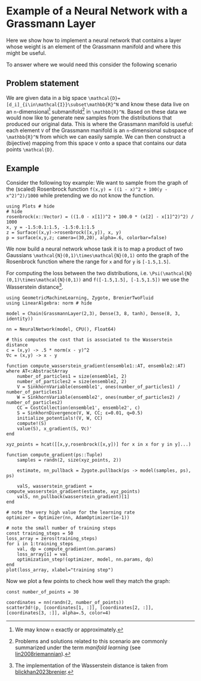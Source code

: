 # Example of a Neural Network with a Grassmann Layer

Here we show how to implement a neural network that contains a layer whose weight is an element of the Grassmann manifold and where this might be useful. 

To answer where we would need this consider the following scenario

## Problem statement

We are given data in a big space ``\mathcal{D}=[d_i]_{i\in\mathcal{I}}\subset\mathbb{R}^N`` and know these data live on an ``n``-dimensional[^1] submanifold[^2] in ``\mathbb{R}^N``. Based on these data we would now like to generate new samples from the distributions that produced our original data. This is where the Grassmann manifold is useful: each element ``V`` of the Grassmann manifold is an ``n``-dimensional subspace of ``\mathbb{R}^N`` from which we can easily sample. We can then construct a (bijective) mapping from this space ``V`` onto a space that contains our data points ``\mathcal{D}``. 

[^1]: We may know ``n`` exactly or approximately. 
[^2]: Problems and solutions related to this scenario are commonly summarized under the term *manifold learning* (see [lin2008riemannian](@cite)).

## Example

Consider the following toy example: We want to sample from the graph of the (scaled) Rosenbrock function ``f(x,y) = ((1 - x)^2 + 100(y - x^2)^2)/1000`` while pretending we do not know the function. 

```@example rosenbrock
using Plots # hide
# hide
rosenbrock(x::Vector) = ((1.0 - x[1])^2 + 100.0 * (x[2] - x[1]^2)^2) / 1000
x, y = -1.5:0.1:1.5, -1.5:0.1:1.5
z = Surface((x,y)->rosenbrock([x,y]), x, y)
p = surface(x,y,z; camera=(30,20), alpha=.6, colorbar=false)
```

We now build a neural network whose task it is to map a product of two Gaussians ``\mathcal{N}(0,1)\times\mathcal{N}(0,1)`` onto the graph of the Rosenbrock function where the range for ``x`` and for ``y`` is ``[-1.5,1.5]``.

For computing the loss between the two distributions, i.e. ``\Psi(\mathcal{N}(0,1)\times\mathcal{N}(0,1))`` and ``f([-1.5,1.5], [-1.5,1.5])`` we use the Wasserstein distance[^3].

[^3]: The implementation of the Wasserstein distance is taken from [blickhan2023brenier](@cite).

```@example rosenbrock
using GeometricMachineLearning, Zygote, BrenierTwoFluid
using LinearAlgebra: norm # hide

model = Chain(GrassmannLayer(2,3), Dense(3, 8, tanh), Dense(8, 3, identity))

nn = NeuralNetwork(model, CPU(), Float64)

# this computes the cost that is associated to the Wasserstein distance
c = (x,y) -> .5 * norm(x - y)^2
∇c = (x,y) -> x - y

function compute_wasserstein_gradient(ensemble1::AT, ensemble2::AT) where AT<:AbstractArray
    number_of_particles1 = size(ensemble1, 2)
    number_of_particles2 = size(ensemble2, 2)
    V = SinkhornVariable(ensemble1', ones(number_of_particles1) / number_of_particles1)
    W = SinkhornVariable(ensemble2', ones(number_of_particles2) / number_of_particles2)
    CC = CostCollection(ensemble1', ensemble2', c)
    S = SinkhornDivergence(V, W, CC; ε=0.01, q=0.5)
    initialize_potentials!(V, W, CC)
    compute!(S)
    value(S), x_gradient(S, ∇c)'
end

xyz_points = hcat([[x,y,rosenbrock([x,y])] for x in x for y in y]...)

function compute_gradient(ps::Tuple)
    samples = randn(2, size(xyz_points, 2))

    estimate, nn_pullback = Zygote.pullback(ps -> model(samples, ps), ps)

    valS, wasserstein_gradient = compute_wasserstein_gradient(estimate, xyz_points)
    valS, nn_pullback(wasserstein_gradient)[1]
end

# note the very high value for the learning rate
optimizer = Optimizer(nn, AdamOptimizer(1e-1))

# note the small number of training steps
const training_steps = 50
loss_array = zeros(training_steps)
for i in 1:training_steps
    val, dp = compute_gradient(nn.params)
    loss_array[i] = val
    optimization_step!(optimizer, model, nn.params, dp)
end
plot(loss_array, xlabel="training step")
```

Now we plot a few points to check how well they match the graph:

```@example rosenbrock
const number_of_points = 30

coordinates = nn(randn(2, number_of_points))
scatter3d!(p, [coordinates[1, :]], [coordinates[2, :]], [coordinates[3, :]], alpha=.5, color=4)
```